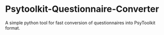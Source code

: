 # Psytoolkit-Questionnaire-Converter
A simple python tool for fast conversion of questionnaires into PsyToolkit format.
